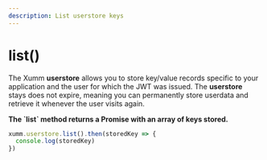 ```yaml
---
description: List userstore keys
---
```


# list()

The Xumm **userstore** allows you to store key/value records specific to your application and the user for which the JWT was issued. The **userstore** stays does not expire, meaning you can permanently store userdata and retrieve it whenever the user visits again.

**The \`list\` method returns a Promise with an array of keys stored.**

```javascript
xumm.userstore.list().then(storedKey => {
  console.log(storedKey)
})
```
